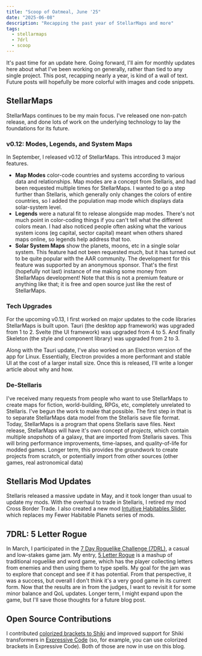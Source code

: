 ```yaml
---
title: "Scoop of Oatmeal, June '25"
date: "2025-06-08"
description: "Recapping the past year of StellarMaps and more"
tags:
  - stellarmaps
  - 7drl
  - scoop
---
```


It's past time for an update here. Going forward, I'll aim for monthly updates here about what I've been working on generally, rather than tied to any single project. This post, recapping nearly a year, is kind of a wall of text. Future posts will hopefully be more colorful with images and code snippets.

## StellarMaps

StellarMaps continues to be my main focus. I've released one non-patch release, and done lots of work on the underlying technology to lay the foundations for its future.

### v0.12: Modes, Legends, and System Maps

In September, I released v0.12 of StellarMaps. This introduced 3 major features.

* **Map Modes** color-code countries and systems according to various data and relationships. Map modes are a concept from Stellaris, and had been requested multiple times for StellarMaps. I wanted to go a step further than Stellaris, which generally only changes the colors of entire countries, so I added the population map mode which displays data solar-system level.
* **Legends** were a natural fit to release alongside map modes. There's not much point in color-coding things if you can't tell what the different colors mean. I had also noticed people often asking what the various system icons (eg capital, sector capital) meant when others shared maps online, so legends help address that too.
* **Solar System Maps** show the planets, moons, etc in a single solar system. This feature had not been requested much, but it has turned out to be quite popular with the AAR community. The development for this feature was supported by an anonymous sponsor. That's the first (hopefully not last) instance of me making some money from StellarMaps development! Note that this is not a premium feature or anything like that; it is free and open source just like the rest of StellarMaps.

### Tech Upgrades

For the upcoming v0.13, I first worked on major updates to the code libraries StellarMaps is built upon. Tauri (the desktop app framework) was upgraded from 1 to 2. Svelte (the UI framework) was upgraded from 4 to 5. And finally Skeleton (the style and component library) was upgraded from 2 to 3.

Along with the Tauri update, I've also worked on an Electron version of the app for Linux. Essentially, Electron provides a more performant and stable UI at the cost of a larger install size. Once this is released, I'll write a longer article about why and how. 

### De-Stellaris

I've received many requests from people who want to use StellarMaps to create maps for fiction, world-building, RPGs, etc, completely unrelated to Stellaris. I've begun the work to make that possible. The first step in that is to separate StellarMaps data model from the Stellaris save file format. Today, StellarMaps is a program that opens Stellaris save files. Next release, StellarMaps will have it's own concept of _projects_, which contain multiple _snapshots_ of a galaxy, that are imported from Stellaris saves. This will bring performance improvements, time-lapses, and quality-of-life for modded games. Longer term, this provides the groundwork to create projects from scratch, or potentially import from other sources (other games, real astronomical data)

## Stellaris Mod Updates

Stellaris released a massive update in May, and it took longer than usual to update my mods. With the overhaul to trade in Stellaris, I retired my mod Cross Border Trade. I also created a new mod [Intuitive Habitables Slider](https://steamcommunity.com/sharedfiles/filedetails/?id=3476554363), which replaces my Fewer Habitable Planets series of mods.

## 7DRL: 5 Letter Rogue

In March, I participated in the [7 Day Roguelike Challenge (7DRL)](https://itch.io/jam/7drl-challenge-2025), a casual and low-stakes game jam. My entry, [5 Letter Rogue](https://oatmealproblem.itch.io/5-letter-rogue) is a mashup of traditional roguelike and word game, which has the player collecting letters from enemies and then using them to type spells. My goal for the jam was to explore that concept and see if it has potential. From that perspective, it was a success, but overall I don't think it's a very good game in its current form. Now that the results are in from the judges, I want to revisit it for some minor balance and QoL updates. Longer term, I might expand upon the game, but I'll save those thoughts for a future blog post.

## Open Source Contributions

I contributed [colorized brackets to Shiki](https://shiki.style/packages/colorized-brackets) and improved support for Shiki transformers in [Expressive Code](https://expressive-code.com) (so, for example, you can use colorized brackets in Expressive Code). Both of those are now in use on this blog.
